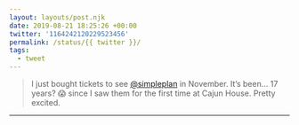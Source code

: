 ```yaml
---
layout: layouts/post.njk
date: 2019-08-21 18:25:26 +00:00
twitter: '1164242120229523456'
permalink: /status/{{ twitter }}/
tags: 
  - tweet
---
```


> I just bought tickets to see [@simpleplan](https://twitter.com/simpleplan) in November. It’s been... 17 years? 😱 since I saw them for the first time at Cajun House. Pretty excited.

---
